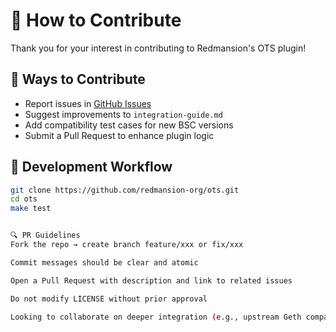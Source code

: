 # 🤝 How to Contribute

Thank you for your interest in contributing to Redmansion's OTS plugin!

## 🧭 Ways to Contribute

- Report issues in [GitHub Issues](https://github.com/redmansion-org/ots/issues)
- Suggest improvements to `integration-guide.md`
- Add compatibility test cases for new BSC versions
- Submit a Pull Request to enhance plugin logic

## 🚀 Development Workflow

```bash
git clone https://github.com/redmansion-org/ots.git
cd ots
make test


🔍 PR Guidelines
Fork the repo → create branch feature/xxx or fix/xxx

Commit messages should be clear and atomic

Open a Pull Request with description and link to related issues

Do not modify LICENSE without prior approval

Looking to collaborate on deeper integration (e.g., upstream Geth compatibility)? Contact the Redmansion core team.
